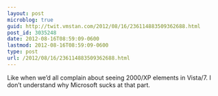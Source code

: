 ```yaml
---
layout: post
microblog: true
guid: http://twit.vmstan.com/2012/08/16/236114883509362688.html
post_id: 3035248
date: 2012-08-16T08:59:09-0600
lastmod: 2012-08-16T08:59:09-0600
type: post
url: /2012/08/16/236114883509362688.html
---
```

Like when we’d all complain about seeing 2000/XP elements in Vista/7. I don’t understand why Microsoft sucks at that part.
